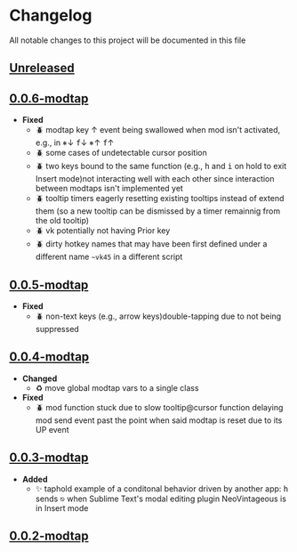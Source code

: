 # Changelog
All notable changes to this project will be documented in this file

[unreleased]: https://github.com/eugenesvk/Win.ahk/compare/0.0.6-modtap...modtap
## [Unreleased]
<!-- - __Added__ -->
  <!-- + :sparkles:  -->
  <!-- new features -->
<!-- - __Changed__ -->
  <!-- +   -->
  <!-- changes in existing functionality -->
<!-- - __Fixed__ -->
  <!-- + :beetle:  -->
  <!-- bug fixes -->
<!-- - __Deprecated__ -->
  <!-- + :poop:  -->
  <!-- soon-to-be removed features -->
<!-- - __Removed__ -->
  <!-- + :wastebasket:  -->
  <!-- now removed features -->
<!-- - __Security__ -->
  <!-- + :lock:  -->
  <!-- vulnerabilities -->

[0.0.6-modtap]: https://github.com/eugenesvk/Win.ahk/releases/tag/0.0.6-modtap
## [0.0.6-modtap]
- __Fixed__
  + :beetle: modtap key ↑ event being swallowed when mod isn't activated, e.g., in <kbd>⎈</kbd>↓ <kbd>f</kbd>↓ <kbd>⎈</kbd>↑ <kbd>f</kbd>↑
  + :beetle: some cases of undetectable cursor position
  + :beetle: two keys bound to the same function (e.g., <kbd>h</kbd> and <kbd>i</kbd> on hold to exit Insert mode)not interacting well with each other since interaction between modtaps isn't implemented yet
  + :beetle: tooltip timers eagerly resetting existing tooltips instead of extend them (so a new tooltip can be dismissed by a timer remainnig from the old tooltip)
  + :beetle: vk potentially not having Prior key
  + :beetle: dirty hotkey names that may have been first defined under a different name `~vk45` in a different script


[0.0.5-modtap]: https://github.com/eugenesvk/Win.ahk/releases/tag/0.0.5-modtap
## [0.0.5-modtap]
- __Fixed__
  + :beetle: non-text keys (e.g., arrow keys)double-tapping due to not being suppressed

[0.0.4-modtap]: https://github.com/eugenesvk/Win.ahk/releases/tag/0.0.4-modtap
## [0.0.4-modtap]
- __Changed__
  + :recycle: move global modtap vars to a single class
- __Fixed__
  + :beetle: mod function stuck due to slow tooltip@cursor function delaying mod send event past the point when said modtap is reset due to its UP event

[0.0.3-modtap]: https://github.com/eugenesvk/Win.ahk/releases/tag/0.0.3-modtap
## [0.0.3-modtap]
- __Added__
  + :sparkles: taphold example of a conditonal behavior driven by another app: <kbd>h</kbd> sends <kbd>⎋</kbd> when Sublime Text's modal editing plugin NeoVintageous is in Insert mode

[0.0.2-modtap]: https://github.com/eugenesvk/Win.ahk/releases/tag/0.0.2-modtap
## [0.0.2-modtap]
